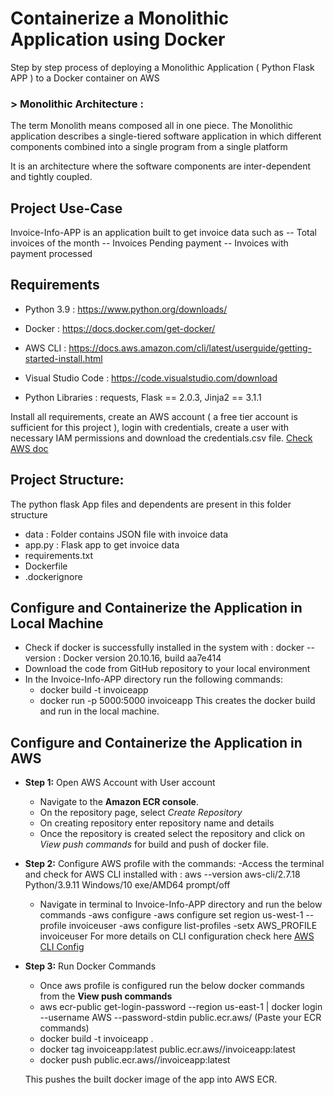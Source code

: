 # Containerize a Monolithic Application using Docker 

Step by step process of deploying a Monolithic Application ( Python Flask APP ) to a Docker container on AWS
### > Monolithic Architecture : 

The term Monolith means composed all in one piece. The Monolithic application describes a single-tiered software application in which different components combined into a single program from a single platform

It is an architecture where the software components are inter-dependent and tightly coupled.

## Project Use-Case
Invoice-Info-APP is an application built to get invoice data such as
-- Total invoices of the month
-- Invoices Pending payment
-- Invoices with payment processed

## Requirements

- Python 3.9 : https://www.python.org/downloads/

- Docker : https://docs.docker.com/get-docker/

- AWS CLI : https://docs.aws.amazon.com/cli/latest/userguide/getting-started-install.html

- Visual Studio Code : https://code.visualstudio.com/download

- Python Libraries : requests, Flask == 2.0.3, Jinja2 == 3.1.1

Install all requirements, create an AWS account ( a free tier account is sufficient for this project ), login with credentials, create a user with necessary IAM permissions and download the credentials.csv file. [Check AWS doc](https://docs.aws.amazon.com/IAM/latest/UserGuide/id_users_create.html)

## Project Structure:
The python flask App files and dependents are present in this folder structure
- data : Folder contains JSON file with invoice data
- app.py : Flask app to get invoice data
- requirements.txt
- Dockerfile
- .dockerignore

## Configure and Containerize the Application in Local Machine
- Check if docker is successfully installed in the system with : docker --version : Docker version 20.10.16, build aa7e414
- Download the code from GitHub repository to your local environment
- In the Invoice-Info-APP directory run the following commands:
  - docker build -t invoiceapp
  - docker run -p 5000:5000 invoiceapp
  This creates the docker build and run in the local machine.

## Configure and Containerize the Application in AWS
- **Step 1:** Open AWS Account with User account
  - Navigate to the **Amazon ECR console**.
  - On the repository page, select *Create Repository* 
  - On creating repository enter repository name and details
  - Once the repository is created select the repository and click on *View push commands* for build and push of docker file.
- **Step 2:** Configure AWS profile with the commands:
  -Access the terminal and check for AWS CLI installed with : aws --version
  aws-cli/2.7.18 Python/3.9.11 Windows/10 exe/AMD64 prompt/off
  - Navigate in terminal to Invoice-Info-APP directory and run the below commands
  -aws configure
  -aws configure set region us-west-1 --profile invoiceuser
  -aws configure list-profiles
  -setx AWS_PROFILE invoiceuser
  For more details on CLI configuration check here [AWS CLI Config](https://docs.aws.amazon.com/cli/latest/userguide/cli-configure-quickstart.html#cli-configure-quickstart-precedence)
- **Step 3:** Run Docker Commands 
  - Once aws profile is configured run the below docker commands from the **View push commands**
  - aws ecr-public get-login-password --region us-east-1 | docker login --username AWS --password-stdin public.ecr.aws/<id> (Paste your ECR commands)
  - docker build -t invoiceapp .
  - docker tag invoiceapp:latest public.ecr.aws/<id>/invoiceapp:latest
  - docker push public.ecr.aws/<id>/invoiceapp:latest
  
  This pushes the built docker image of the app into AWS ECR.




